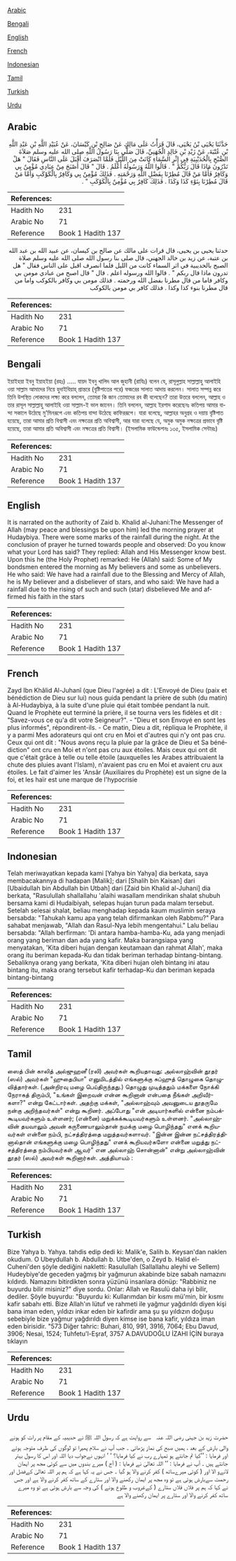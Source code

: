 [Arabic](#arabic)

[Bengali](#bengali)

[English](#english)

[French](#french)

[Indonesian](#indonesian)

[Tamil](#tamil)

[Turkish](#turkish)

[Urdu](#urdu)

## Arabic


<div dir="rtl" lang="ar" style={{fontSize:'larger',backgroundColor:'#f8f9fa',padding:20}}>
حَدَّثَنَا يَحْيَى بْنُ يَحْيَى، قَالَ قَرَأْتُ عَلَى مَالِكٍ عَنْ صَالِحِ بْنِ كَيْسَانَ، عَنْ عُبَيْدِ اللَّهِ بْنِ عَبْدِ اللَّهِ بْنِ عُتْبَةَ، عَنْ زَيْدِ بْنِ خَالِدٍ الْجُهَنِيِّ، قَالَ صَلَّى بِنَا رَسُولُ اللَّهِ صلى الله عليه وسلم صَلاَةَ الصُّبْحِ بِالْحُدَيْبِيَةِ فِي إِثْرِ السَّمَاءِ كَانَتْ مِنَ اللَّيْلِ فَلَمَّا انْصَرَفَ أَقْبَلَ عَلَى النَّاسِ فَقَالَ ‏"‏ هَلْ تَدْرُونَ مَاذَا قَالَ رَبُّكُمْ ‏"‏ ‏.‏ قَالُوا اللَّهُ وَرَسُولُهُ أَعْلَمُ ‏.‏ قَالَ ‏"‏ قَالَ أَصْبَحَ مِنْ عِبَادِي مُؤْمِنٌ بِي وَكَافِرٌ فَأَمَّا مَنْ قَالَ مُطِرْنَا بِفَضْلِ اللَّهِ وَرَحْمَتِهِ ‏.‏ فَذَلِكَ مُؤْمِنٌ بِي وَكَافِرٌ بِالْكَوْكَبِ وَأَمَّا مَنْ قَالَ مُطِرْنَا بِنَوْءِ كَذَا وَكَذَا ‏.‏ فَذَلِكَ كَافِرٌ بِي مُؤْمِنٌ بِالْكَوْكَبِ ‏"‏ ‏.‏
</div>
<div style={{backgroundColor:'#f8f9fa',padding:20, marginBottom: 10}}><table> <thead> <tr> <th>References:</th> <th></th> </tr> </thead> <tbody><tr><td>Hadith No</td><td>231</td></tr><tr><td>Arabic No</td><td>71</td></tr><tr><td>Reference</td><td>Book 1 Hadith 137</td></tr></tbody></table></div>


<div dir="rtl" lang="ar" style={{fontSize:'larger',backgroundColor:'#f8f9fa',padding:20}}>
حدثنا يحيى بن يحيى، قال قرات على مالك عن صالح بن كيسان، عن عبيد الله بن عبد الله بن عتبة، عن زيد بن خالد الجهني، قال صلى بنا رسول الله صلى الله عليه وسلم صلاة الصبح بالحديبية في اثر السماء كانت من الليل فلما انصرف اقبل على الناس فقال " هل تدرون ماذا قال ربكم " . قالوا الله ورسوله اعلم . قال " قال اصبح من عبادي مومن بي وكافر فاما من قال مطرنا بفضل الله ورحمته . فذلك مومن بي وكافر بالكوكب واما من قال مطرنا بنوء كذا وكذا . فذلك كافر بي مومن بالكوكب
</div>
<div style={{backgroundColor:'#f8f9fa',padding:20, marginBottom: 10}}><table> <thead> <tr> <th>References:</th> <th></th> </tr> </thead> <tbody><tr><td>Hadith No</td><td>231</td></tr><tr><td>Arabic No</td><td>71</td></tr><tr><td>Reference</td><td>Book 1 Hadith 137</td></tr></tbody></table></div>

## Bengali


<div dir="ltr" lang="bn" style={{fontSize:'larger',backgroundColor:'#f8f9fa',padding:20}}>
ইয়াইহয়া ইবনু ইয়াহইয়া (রহঃ) ..... যায়দ ইবনু খালিদ আল জুহানী (রাযিঃ) বলেন যে, রাসূলুল্লাহ সাল্লাল্লাহু আলাইহি ওয়া সাল্লাম আমাদের নিয়ে হুদাইবিয়াহ্‌ প্রান্তরে (বৃষ্টিপাতের পরে) ফজরের সালাত আদায় করলেন। সালাত সম্পন্ন করে তিনি উপস্থিত লোকদের লক্ষ্য করে বললেন, তোমরা কি জান তোমাদের রব কী বলেছেন? তারা উত্তরে বললেন, আল্লাহ ও তার রাসূল সাল্লাল্লাহু আলাইহি ওয়া সাল্লাম-ই ভাল জানেন। তিনি বললেন, আল্লাহ ইরশাদ করেছেনঃ কতিপয় আমার বান্দা সকালে উঠেছে মু'মিনরূপে এবং কতিপয় বান্দা উঠেছে কাফিররূপে। যারা বলেছে, আল্লাহর অনুগ্রহ ও দয়ায় বৃষ্টিপাত হয়েছে, তারা আমার প্রতি বিশ্বাসী এবং নক্ষত্রের প্রতি অবিশ্বাসী, আর যারা বলেছে যে, অমুক অমুক নক্ষত্রের প্রভাবে বৃষ্টি হয়েছে, তারা আমার প্রতি অবিশ্বাসী এবং নক্ষত্রের প্রতি বিশ্বাসী। (ইসলামিক ফাউন্ডেশনঃ ১৩৫, ইসলামিক সেন্টারঃ)
</div>
<div style={{backgroundColor:'#f8f9fa',padding:20, marginBottom: 10}}><table> <thead> <tr> <th>References:</th> <th></th> </tr> </thead> <tbody><tr><td>Hadith No</td><td>231</td></tr><tr><td>Arabic No</td><td>71</td></tr><tr><td>Reference</td><td>Book 1 Hadith 137</td></tr></tbody></table></div>

## English


<div dir="ltr" lang="en" style={{fontSize:'larger',backgroundColor:'#f8f9fa',padding:20}}>
It is narrated on the authority of Zaid b. Khalid al-Juhani:The Messenger of Allah (may peace and blessings be upon him) led the morning prayer at Hudaybiya. There were some marks of the rainfall during the night. At the conclusion of prayer he turned towards people and observed: Do you know what your Lord has said? They replied: Allah and His Messenger know best. Upon this he (the Holy Prophet) remarked: He (Allah) said: Some of My bondsmen entered the morning as My believers and some as unbelievers. He who said: We have had a rainfall due to the Blessing and Mercy of Allah, he is My believer and a disbeliever of stars, and who said: We have had a rainfall due to the rising of such and such (star) disbelieved Me and affirmed his faith in the stars
</div>
<div style={{backgroundColor:'#f8f9fa',padding:20, marginBottom: 10}}><table> <thead> <tr> <th>References:</th> <th></th> </tr> </thead> <tbody><tr><td>Hadith No</td><td>231</td></tr><tr><td>Arabic No</td><td>71</td></tr><tr><td>Reference</td><td>Book 1 Hadith 137</td></tr></tbody></table></div>

## French


<div dir="ltr" lang="fr" style={{fontSize:'larger',backgroundColor:'#f8f9fa',padding:20}}>
Zayd Ibn Khâlid Al-Juhanî (que Dieu l'agrée) a dit : L'Envoyé de Dieu (paix et bénédiction de Dieu sur lui) nous guida pendant la prière de subh (du matin) à Al-Hudaybiya, à la suite d'une pluie qui était tombée pendant la nuit. Quand le Prophète eut terminé la prière, il se tourna vers les fidèles et dit : "Savez-vous ce qu'a dit votre Seigneur?". - "Dieu et son Envoyé en sont les plus informés", répondirent-ils. - Ce matin, Dieu a dit, répliqua le Prophète, il y a parmi Mes adorateurs qui ont cru en Moi et d'autres qui n'y ont pas cru. Ceux qui ont dit : "Nous avons reçu la pluie par la grâce de Dieu et Sa bénédiction" ont cru en Moi et n'ont pas cru aux étoiles. Mais ceux qui ont dit que c'était grâce à telle ou telle étoile (auxquelles les Arabes attribuaient la chute des pluies avant l'Islam), n'avaient pas cru en Moi et avaient cru aux étoiles. Le fait d'aimer les 'Ansâr (Auxiliaires du Prophète) est un signe de la foi, et les haïr est une marque de l'hypocrisie
</div>
<div style={{backgroundColor:'#f8f9fa',padding:20, marginBottom: 10}}><table> <thead> <tr> <th>References:</th> <th></th> </tr> </thead> <tbody><tr><td>Hadith No</td><td>231</td></tr><tr><td>Arabic No</td><td>71</td></tr><tr><td>Reference</td><td>Book 1 Hadith 137</td></tr></tbody></table></div>

## Indonesian


<div dir="ltr" lang="id" style={{fontSize:'larger',backgroundColor:'#f8f9fa',padding:20}}>
Telah meriwayatkan kepada kami [Yahya bin Yahya] dia berkata, saya membacakannya di hadapan [Malik]; dari [Shalih bin Kaisan] dari [Ubaidullah bin Abdullah bin Utbah] dari [Zaid bin Khalid al-Juhani] dia berkata, "Rasulullah shallallahu 'alaihi wasallam mendirikan shalat shubuh bersama kami di Hudaibiyah, selepas hujan turun pada malam tersebut. Setelah selesai shalat, beliau menghadap kepada kaum muslimin seraya bersabda: "Tahukah kamu apa yang telah difirmankan oleh Rabbmu?" Para sahabat menjawab, "Allah dan Rasul-Nya lebih mengentahui." Lalu beliau bersabda: "Allah berfirman: 'Di antara hamba-hamba-Ku, ada yang menjadi orang yang beriman dan ada yang kafir. Maka barangsiapa yang menyatakan, 'Kita diberi hujan dengan keutamaan dan rahmat Allah', maka orang itu beriman kepada-Ku dan tidak beriman terhadap bintang-bintang. Sebaliknya orang yang berkata, 'Kita diberi hujan oleh bintang ini atau bintang itu, maka orang tersebut kafir terhadap-Ku dan beriman kepada bintang-bintang
</div>
<div style={{backgroundColor:'#f8f9fa',padding:20, marginBottom: 10}}><table> <thead> <tr> <th>References:</th> <th></th> </tr> </thead> <tbody><tr><td>Hadith No</td><td>231</td></tr><tr><td>Arabic No</td><td>71</td></tr><tr><td>Reference</td><td>Book 1 Hadith 137</td></tr></tbody></table></div>

## Tamil


<div dir="ltr" lang="ta" style={{fontSize:'larger',backgroundColor:'#f8f9fa',padding:20}}>
ஸைத் பின் காலித் அல்ஜுஹனீ (ரலி) அவர்கள் கூறியதாவது: அல்லாஹ்வின் தூதர் (ஸல்) அவர்கள் "ஹுதைபியா" எனுமிடத்தில் எங்களுக்கு சுப்ஹுத் தொழுகை தொழுவித்தார்கள். (அன்றிரவு மழை பெய்திருந்தது.) தொழுது முடித்ததும் மக்களை நோக்கி நேராகத் திரும்பி, "உங்கள் இறைவன் என்ன கூறினான் என்பதை நீங்கள் அறிவீர்களா?" என்று கேட்டார்கள். அதற்கு மக்கள், "அல்லாஹ்வும் அவனுடைய தூதருமே நன்கு அறிந்தவர்கள்" என்று கூறினர். அப்போது "என் அடியார்களில் என்னை நம்பக்கூடியவர்களும் உள்ளனர்; (என்னை) மறுக்கக்கூடியவர்களும் உள்ளனர். "அல்லாஹ்வின் தயவாலும் அவன் கருணையாலும்தான் நமக்கு மழை பொழிந்தது" எனக் கூறியவர்கள் என்னை நம்பி, நட்சத்திரத்தை மறுத்தவர்களாவர். "இன்ன இன்ன நட்சத்திரத்தினால்தான் எங்களுக்கு மழை பொழிந்தது" எனக் கூறியவர்களோ என்னை மறுத்து நட்சத்திரத்தை நம்பியவர்கள் ஆவர்" என அல்லாஹ் சொன்னான்" என்று அல்லாஹ்வின் தூதர் (ஸல்) அவர்கள் கூறினார்கள். அத்தியாயம் :
</div>
<div style={{backgroundColor:'#f8f9fa',padding:20, marginBottom: 10}}><table> <thead> <tr> <th>References:</th> <th></th> </tr> </thead> <tbody><tr><td>Hadith No</td><td>231</td></tr><tr><td>Arabic No</td><td>71</td></tr><tr><td>Reference</td><td>Book 1 Hadith 137</td></tr></tbody></table></div>

## Turkish


<div dir="ltr" lang="tr" style={{fontSize:'larger',backgroundColor:'#f8f9fa',padding:20}}>
Bize Yahya b. Yahya. tahdis edip dedi ki: Malik'e, Salih b. Keysan'dan naklen okudum. O Ubeydullah b. Abdullah b. Utbe'den, o Zeyd b. Halid el-Cuheni'den şöyle dediğini nakletti: Rasulullah (Sallallahu aleyhi ve Sellem) Hudeybiye'de geceden yağmış bir yağmurun akabinde bize sabah namazını kıldırdı. Namazını bitirdikten sonra yüzünü insanlara dönüp: "Rabbiniz ne buyurdu bilir misiniz?" diye sordu. Onlar: Allah ve Rasulü daha iyi bilir, dediler. Şöyle buyurdu: "Buyurdu ki: Kullarımdan bir kısmı mü'min, bir kısmı kafir sabahı etti. Bize Allah'ın lütuf ve rahmeti ile yağmur yağdırıldı diyen kişi bana iman eden, yıldızı inkar eden bir kafirdir ama şu şu yıldızın doğuşu sebebiyle bize yağmur yağdırıldı diyen kimse ise bana kafir, yıldıza iman eden birisidir. "573 Diğer tahric: Buhari, 810, 991, 3916, 7064; Ebu Davud, 3906; Nesai, 1524; Tuhfetu'l-Eşraf, 3757 A.DAVUDOĞLU İZAHI İÇİN buraya tıklayın
</div>
<div style={{backgroundColor:'#f8f9fa',padding:20, marginBottom: 10}}><table> <thead> <tr> <th>References:</th> <th></th> </tr> </thead> <tbody><tr><td>Hadith No</td><td>231</td></tr><tr><td>Arabic No</td><td>71</td></tr><tr><td>Reference</td><td>Book 1 Hadith 137</td></tr></tbody></table></div>

## Urdu


<div dir="rtl" lang="ur" style={{fontSize:'larger',backgroundColor:'#f8f9fa',padding:20}}>
حضرت زید بن جہنی ‌رضی ‌اللہ ‌عنہ ‌ ‌ سے روایت ہے کہ رسول اللہ ﷺ نے حدیبیہ کے مقام پر رات کو ہونے والی بارش کے بعد ، ہمیں صبح کی نماز پڑھائی ۔ جب آپ نے سلام پھیرا تو لوگوں کی طرف متوجہ ہوئے اور فرمایا : ’’کیا تم جانتے ہو تمہارے رب نے کیا فرمایا؟ ‘ ‘ انہوں نےجواب دیا اللہ اور اس کا رسول بہتر جانتے ہیں ۔ آپ نے فرمایا : ’’ اللہ تعالیٰ نے فرمایا : ( آج ) میرے بندوں میں سے کوئی مجھ پر ایمان لانےو الا اور ( کوئی میرےساتھ ) کفر کرنے والا ہو گیا ۔ جس نے یہ کہا ہے کہ ہم پر اللہ تعالیٰ کےفضل اور رحمت سےبارش ہوئی ہے تو وہ مجھ پر ایمان رکھنے والا اور ستارے کے ساتھ کفر کرنے والا ہے اور جس نے کہا کہ ہم پر فلاں فلاں ستارے ( کےغروب و طلوع ہونے ) کی وجہ سے بارش ہوئی ہے تو وہ میرے ساتھ کفر کرنے والا اور ستارے پر ایمان رکھنے والا ہے
</div>
<div style={{backgroundColor:'#f8f9fa',padding:20, marginBottom: 10}}><table> <thead> <tr> <th>References:</th> <th></th> </tr> </thead> <tbody><tr><td>Hadith No</td><td>231</td></tr><tr><td>Arabic No</td><td>71</td></tr><tr><td>Reference</td><td>Book 1 Hadith 137</td></tr></tbody></table></div>